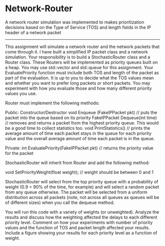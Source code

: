 # Network-Router
A network router simulation was implemented to makes prioritization decisions based on the Type of Service (TOS) and length fields in the IP header of a network packet

----------------------------------------------------------------------------------------------------------------------------------------------------------------------------------------

This assignment will simulate a network router and the network packets that come through it.  I have built a simplified IP packet class and a network simulation.  Your responsibility is to build a StochasticRouter class and a Router class.  These Routers will be implemented as priority queues built on a heap.   You may use std::vector and std::queue for this assignment.  Your EvaluatePriority function must include both TOS and length of the packet as part of the evaluation.  It is up to you to decide what the TOS values mean and whether you want to prefer long packets or short packets.   You may experiment with how you evaluate those and how many different priority values you use. 

Router must implement the following methods: 

Public:
Constructor/Destructor
void Enqueue (FakeIPPacket pkt)  // puts the packet into the queue based on its priority
FakeIPPacket Dequeue(int time)  // removes and returns a packet from the highest priority queue.  This would be a good time to collect statistics too.
void PrintStatistics()  // prints the average amount of time each packet stays in the queue for each priority value and the overall average amount of time each packet is in the queue.  

Private:
int EvaluatePriority(FakeIPPacket pkt)  // returns the priority value for the packet
 

StochasticRouter will inherit from Router and add the following method:

void SetPriorityWeight(float weight);  // weight should be between 0 and 1

StochasticRouter will select from the top priority queue with a probability of weight (0.9 = 90% of the time, for example) and will select a random packet from any queue otherwise.  The packet will be selected from a uniform distribution across all packets (note, not across all queues as queues will be of different sizes) when you call the dequeue method.

You will run this code with a variety of weights (or unweighted).  Analyze the results and discuss how the weighting affected the delays to each different priority level.  Comment on how your experiments with number of priority values and the function of TOS and packet length affected your results.  Include a figure showing your results for each priority level as a function of weight.
